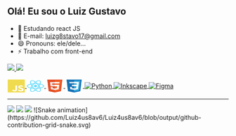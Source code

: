 ## Olá! Eu sou o Luiz Gustavo


- 🌱 Estudando react JS
- 💬 E-mail: luizg8stavo17@gmail.com
- 😄 Pronouns: ele/dele...
- ⚡ Trabalho com front-end

<div align="center" style="display: flex">
  <a href="https://github.com/Luiz4us8av6">
  <img height="180em" src="https://github-readme-stats.vercel.app/api?username=Luiz4us8av6&show_icons=true&theme=dark&include_all_commits=true&count_private=true"/>
  <img height="180em" src="https://github-readme-stats.vercel.app/api/top-langs/?username=Luiz4us8av6&layout=compact&langs_count=7&theme=dark"/>
</div>
<div style="display: inline_block"><br>
  <img align="center" alt="Js" height="30" width="40" src="https://raw.githubusercontent.com/devicons/devicon/master/icons/javascript/javascript-plain.svg">
  <img align="center" alt="React" height="30" width="40" src="https://raw.githubusercontent.com/devicons/devicon/master/icons/react/react-original.svg">
  <img align="center" alt="HTML" height="30" width="40" src="https://raw.githubusercontent.com/devicons/devicon/master/icons/html5/html5-original.svg">
  <img align="center" alt="CSS" height="30" width="40" src="https://raw.githubusercontent.com/devicons/devicon/master/icons/css3/css3-original.svg">
  <img align="center" alt="Python" height="30" width="40" src="https://cdn.jsdelivr.net/gh/devicons/devicon/icons/python/python-original.svg" >
  <img align="center" alt="Inkscape" height="30" width="40" src="https://cdn.jsdelivr.net/gh/devicons/devicon/icons/inkscape/inkscape-original.svg">
  <img align="center" alt="Figma" height="30" width="40" src="https://cdn.jsdelivr.net/gh/devicons/devicon/icons/figma/figma-original.svg" />
</div>
  <hr>
  <div> 
  <a href="https://instagram.com/luiz._.jpg" target="_blank"><img src="https://img.shields.io/badge/-Instagram-%23E4405F?style=for-the-badge&logo=instagram&logoColor=white" target="_blank"></a>
  <a href = "mailto:luizg8stavo17@gmail.com"><img src="https://img.shields.io/badge/-Gmail-%23333?style=for-the-badge&logo=gmail&logoColor=white" target="_blank"></a>
  <a href="www.linkedin.com/in/luiz-gustavo-silva-151395205" target="_blank"><img src="https://img.shields.io/badge/-LinkedIn-%230077B5?style=for-the-badge&logo=linkedin&logoColor=white" target="_blank"></a> 
 ![Snake animation](https://github.com/Luiz4us8av6/Luiz4us8av6/blob/output/github-contribution-grid-snake.svg)
</div>
